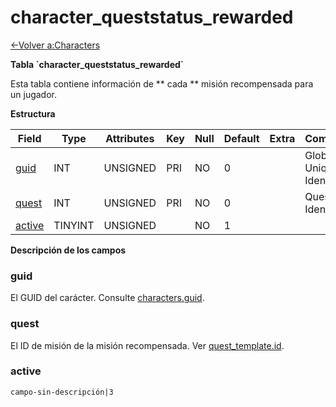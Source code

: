 ﻿# character\_queststatus\_rewarded

[<-Volver a:Characters](database-characters.md)

**Tabla \`character\_queststatus\_rewarded\`**

Esta tabla contiene información de ** cada ** misión recompensada para un jugador.

**Estructura**

| Field       | Type       | Attributes | Key | Null | Default | Extra | Comment                  |
| ----------- | ---------- | ---------- | --- | ---- | ------- | ----- | ------------------------ |
| [guid][1]   | INT        | UNSIGNED   | PRI | NO   | 0       |       | Global Unique Identifier |
| [quest][2]  | INT        | UNSIGNED   | PRI | NO   | 0       |       | Quest Identifier         |
| [active][3] | TINYINT    | UNSIGNED   |     | NO   | 1       |       |                          |

[1]: #guid
[2]: #quest
[3]: #active

**Descripción de los campos**

### guid

El GUID del carácter. Consulte  [characters.guid](characters#guid).

### quest

El ID de misión de la misión recompensada. Ver [quest\_template.id](quest_template#id).

### active

`campo-sin-descripción|3`
